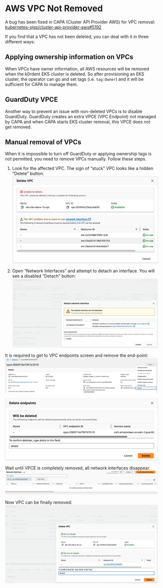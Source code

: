 # AWS VPC Not Removed

A bug has been fixed in CAPA (Cluster API Provider AWS) for VPC removal: [kubernetes-sigs/cluster-api-provider-aws#5192](https://github.com/kubernetes-sigs/cluster-api-provider-aws/issues/5192)

If you find that a VPC has not been deleted, you can deal with it in three different ways:

## Applying ownership information on VPCs

When VPCs have owner information, all AWS resources will be removed when the k0rdent EKS cluster is deleted.
So after provisioning an EKS cluster, the operator can go and set tags (i.e. `tag:Owner`) and it will be 
sufficient for CAPA to manage them.

## GuardDuty VPCE

Another way to prevent an issue with non-deleted VPCs is to disable GuardDuty.
GuardDuty creates an extra VPCE (VPC Endpoint) not managed by CAPA and when CAPA 
starts EKS cluster removal, this VPCE does not get removed.

## Manual removal of VPCs

When it is impossible to turn off GuardDuty or applying ownership tags is not permitted, you need to remove VPCs manually.
Follow these steps.

1. Look for the affected VPC. The sign of “stuck” VPC looks like a hidden “Delete” button.
   ![Failed VPC deletion](assets/delete-vpc-fail.png)

2. Open “Network Interfaces” and attempt to detach an interface. You will see a disabled “Detach” button:
![detach-network-interface-fail](assets/detach-network-interface-fail.png)

It is required to get to VPC endpoints screen and remove the end-point: 
![delete-vpce](assets/delete-vpce.png)

![OK Endpoint deletion](assets/delete-endpoint-ok.png)

Wait until VPCE is completely removed, all network interfaces disappear.
![No Network Interfaces](assets/no-network-interfaces.png)

Now VPC can be finally removed:
![Failed VPC OK](assets/delete-vpc-ok.png)


